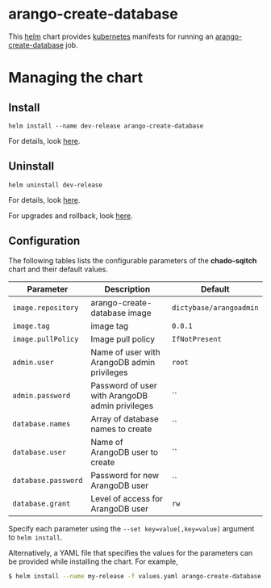 # arango-create-database

This [helm](https://github.com/kubernetes/helm) chart provides [kubernetes](http://kubernetes.io) manifests for running an [arango-create-database](https://hub.docker.com/r/dictybase/arangoadmin/) job.

# Managing the chart

## Install

```
helm install --name dev-release arango-create-database
```

For details, look [here](https://docs.helm.sh/using_helm/#helm-install-installing-a-package).

## Uninstall

```
helm uninstall dev-release
```

For details, look [here](https://docs.helm.sh/using_helm/#uninstall-a-release).

For upgrades and rollback, look [here](https://docs.helm.sh/using_helm/#helm-upgrade-and-helm-rollback-upgrading-a-release-and-recovering-on-failure).

## Configuration

The following tables lists the configurable parameters of the **chado-sqitch** chart and their default values.

| Parameter           | Description                                     | Default                 |
| ------------------- | ----------------------------------------------- | ----------------------- |
| `image.repository`  | arango-create-database image                    | `dictybase/arangoadmin` |
| `image.tag`         | image tag                                       | `0.0.1`                 |
| `image.pullPolicy`  | Image pull policy                               | `IfNotPresent`          |
| `admin.user`        | Name of user with ArangoDB admin privileges     | `root`                  |
| `admin.password`    | Password of user with ArangoDB admin privileges | ``                      |
| `database.names`    | Array of database names to create               | ``                      |
| `database.user`     | Name of ArangoDB user to create                 | ``                      |
| `database.password` | Password for new ArangoDB user                  | ``                      |
| `database.grant`    | Level of access for ArangoDB user               | `rw`                    |

Specify each parameter using the `--set key=value[,key=value]` argument to `helm install`.

Alternatively, a YAML file that specifies the values for the parameters can be provided while installing the chart. For example,

```bash
$ helm install --name my-release -f values.yaml arango-create-database
```
